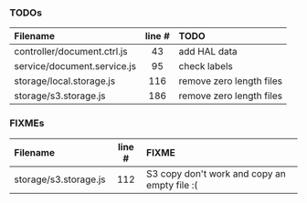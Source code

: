 ### TODOs
| Filename | line # | TODO
|:------|:------:|:------
| controller/document.ctrl.js | 43 | add HAL data
| service/document.service.js | 95 | check labels
| storage/local.storage.js | 116 | remove zero length files
| storage/s3.storage.js | 186 | remove zero length files

### FIXMEs
| Filename | line # | FIXME
|:------|:------:|:------
| storage/s3.storage.js | 112 | S3 copy don't work and copy an empty file :(